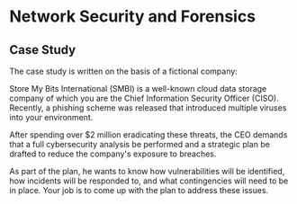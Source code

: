 # Network Security and Forensics
## Case Study
The case study is written on the basis of a fictional company:

Store My Bits International (SMBI) is a well-known cloud data storage company of which you are the Chief Information Security Officer (CISO). Recently, a phishing scheme was released that introduced multiple viruses into your environment. 

After spending over $2 million eradicating these threats, the CEO demands that a full cybersecurity analysis be performed and a strategic plan be drafted to reduce the company's exposure to breaches. 

As part of the plan, he wants to know how vulnerabilities will be identified, how incidents will be responded to, and what contingencies will need to be in place. Your job is to come up with the plan to address these issues.

